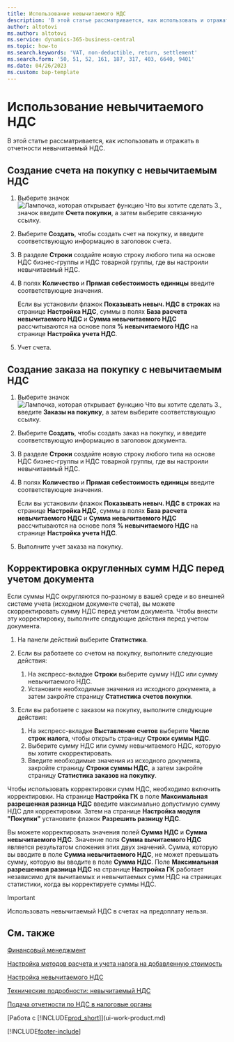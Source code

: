 ```yaml
---
title: Использование невычитаемого НДС
description: 'В этой статье рассматривается, как использовать и отражать в отчетности невычитаемый НДС.'
author: altotovi
ms.author: altotovi
ms.service: dynamics-365-business-central
ms.topic: how-to
ms.search.keywords: 'VAT, non-deductible, return, settlement'
ms.search.form: '50, 51, 52, 161, 187, 317, 403, 6640, 9401'
ms.date: 04/26/2023
ms.custom: bap-template
---
```


# <a name="use-non-deductible-vat"></a>Использование невычитаемого НДС

В этой статье рассматривается, как использовать и отражать в отчетности невычитаемый НДС.

## <a name="create-a-purchase-invoice-with-non-deductible-vat"></a>Создание счета на покупку с невычитаемым НДС

1. Выберите значок ![Лампочка, которая открывает функцию Что вы хотите сделать 3.](media/ui-search/search_small.png "Что вы хотите сделать"), значок введите **Счета покупки**, а затем выберите связанную ссылку.
2. Выберите **Создать**, чтобы создать счет на покупку, и введите соответствующую информацию в заголовок счета.
3. В разделе **Строки** создайте новую строку любого типа на основе НДС бизнес-группы и НДС товарной группы, где вы настроили невычитаемый НДС.
4. В полях **Количество** и **Прямая себестоимость единицы** введите соответствующие значения.

    Если вы установили флажок **Показывать невыч. НДС в строках** на странице **Настройка НДС**, суммы в полях **База расчета невычитаемого НДС** и **Сумма невычитаемого НДС** рассчитываются на основе поля **% невычитаемого НДС** на странице **Настройка учета НДС**.

5. Учет счета.

## <a name="create-a-purchase-order-with-non-deductible-vat"></a>Создание заказа на покупку с невычитаемым НДС

1. Выберите значок ![Лампочка, которая открывает функцию Что вы хотите сделать 3.](media/ui-search/search_small.png "Что вы хотите сделать"), введите **Заказы на покупку**, а затем выберите соответствующую ссылку.
2. Выберите **Создать**, чтобы создать заказ на покупку, и введите соответствующую информацию в заголовок документа.
3. В разделе **Строки** создайте новую строку любого типа на основе НДС бизнес-группы и НДС товарной группы, где вы настроили невычитаемый НДС.
4. В полях **Количество** и **Прямая себестоимость единицы** введите соответствующие значения.

    Если вы установили флажок **Показывать невыч. НДС в строках** на странице **Настройка НДС**, суммы в полях **База расчета невычитаемого НДС** и **Сумма невычитаемого НДС** рассчитываются на основе поля **% невычитаемого НДС** на странице **Настройка учета НДС**.

5. Выполните учет заказа на покупку.

## <a name="adjust-rounded-vat-amounts-before-document-posting"></a>Корректировка округленных сумм НДС перед учетом документа

Если суммы НДС округляются по-разному в вашей среде и во внешней системе учета (исходном документе счета), вы можете скорректировать сумму НДС перед учетом документа. Чтобы внести эту корректировку, выполните следующие действия перед учетом документа.

1. На панели действий выберите **Статистика**.
2. Если вы работаете со счетом на покупку, выполните следующие действия:

    1. На экспресс-вкладке **Строки** выберите сумму НДС или сумму невычитаемого НДС.
    2. Установите необходимые значения из исходного документа, а затем закройте страницу **Статистика счетов покупки**.

3.  Если вы работаете с заказом на покупку, выполните следующие действия:

    1. На экспресс-вкладке **Выставление счетов** выберите **Число строк налога**, чтобы открыть страницу **Строки суммы НДС**.
    2. Выберите сумму НДС или сумму невычитаемого НДС, которую вы хотите скорректировать.
    3. Введите необходимые значения из исходного документа, закройте страницу **Строки суммы НДС**, а затем закройте страницу **Статистика заказов на покупку**.

Чтобы использовать корректировки сумм НДС, необходимо включить корректировки. На странице **Настройка ГК** в поле **Максимальная разрешенная разница НДС** введите максимально допустимую сумму НДС для корректировки. Затем на странице **Настройка модуля "Покупки"** установите флажок **Разрешить разницу НДС**.

Вы можете корректировать значения полей **Сумма НДС** и **Сумма невычитаемого НДС**. Значение поля **Сумма вычитаемого НДС** является результатом сложения этих двух значений. Сумма, которую вы вводите в поле **Сумма невычитаемого НДС**, не может превышать сумму, которую вы вводите в поле **Сумма НДС**. Поле **Максимальная разрешенная разница НДС** на странице **Настройка ГК** работает независимо для вычитаемых и невычитаемых сумм НДС на страницах статистики, когда вы корректируете суммы НДС.

> [!IMPORTANT]
> Использовать невычитаемый НДС в счетах на предоплату нельзя.

## <a name="see-also"></a>См. также

[Финансовый менеджмент](finance.md)

[Настройка методов расчета и учета налога на добавленную стоимость](finance-setup-vat.md)  

[Настройка невычитаемого НДС](finance-setup-nondeductible-vat.md)

[Технические подробности: невычитаемый НДС](design-details-nondeductible-vat.md)

[Подача отчетности по НДС в налоговые органы](finance-how-report-vat.md)

[Работа с [!INCLUDE[prod_short](includes/prod_short.md)]](ui-work-product.md)

[!INCLUDE[footer-include](includes/footer-banner.md)]
